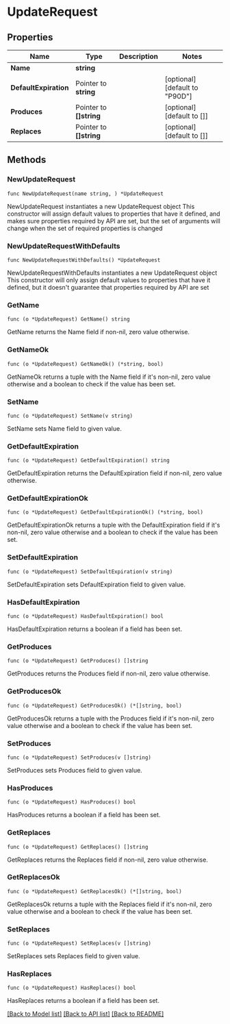 # UpdateRequest

## Properties

Name | Type | Description | Notes
------------ | ------------- | ------------- | -------------
**Name** | **string** |  | 
**DefaultExpiration** | Pointer to **string** |  | [optional] [default to "P90D"]
**Produces** | Pointer to **[]string** |  | [optional] [default to []]
**Replaces** | Pointer to **[]string** |  | [optional] [default to []]

## Methods

### NewUpdateRequest

`func NewUpdateRequest(name string, ) *UpdateRequest`

NewUpdateRequest instantiates a new UpdateRequest object
This constructor will assign default values to properties that have it defined,
and makes sure properties required by API are set, but the set of arguments
will change when the set of required properties is changed

### NewUpdateRequestWithDefaults

`func NewUpdateRequestWithDefaults() *UpdateRequest`

NewUpdateRequestWithDefaults instantiates a new UpdateRequest object
This constructor will only assign default values to properties that have it defined,
but it doesn't guarantee that properties required by API are set

### GetName

`func (o *UpdateRequest) GetName() string`

GetName returns the Name field if non-nil, zero value otherwise.

### GetNameOk

`func (o *UpdateRequest) GetNameOk() (*string, bool)`

GetNameOk returns a tuple with the Name field if it's non-nil, zero value otherwise
and a boolean to check if the value has been set.

### SetName

`func (o *UpdateRequest) SetName(v string)`

SetName sets Name field to given value.


### GetDefaultExpiration

`func (o *UpdateRequest) GetDefaultExpiration() string`

GetDefaultExpiration returns the DefaultExpiration field if non-nil, zero value otherwise.

### GetDefaultExpirationOk

`func (o *UpdateRequest) GetDefaultExpirationOk() (*string, bool)`

GetDefaultExpirationOk returns a tuple with the DefaultExpiration field if it's non-nil, zero value otherwise
and a boolean to check if the value has been set.

### SetDefaultExpiration

`func (o *UpdateRequest) SetDefaultExpiration(v string)`

SetDefaultExpiration sets DefaultExpiration field to given value.

### HasDefaultExpiration

`func (o *UpdateRequest) HasDefaultExpiration() bool`

HasDefaultExpiration returns a boolean if a field has been set.

### GetProduces

`func (o *UpdateRequest) GetProduces() []string`

GetProduces returns the Produces field if non-nil, zero value otherwise.

### GetProducesOk

`func (o *UpdateRequest) GetProducesOk() (*[]string, bool)`

GetProducesOk returns a tuple with the Produces field if it's non-nil, zero value otherwise
and a boolean to check if the value has been set.

### SetProduces

`func (o *UpdateRequest) SetProduces(v []string)`

SetProduces sets Produces field to given value.

### HasProduces

`func (o *UpdateRequest) HasProduces() bool`

HasProduces returns a boolean if a field has been set.

### GetReplaces

`func (o *UpdateRequest) GetReplaces() []string`

GetReplaces returns the Replaces field if non-nil, zero value otherwise.

### GetReplacesOk

`func (o *UpdateRequest) GetReplacesOk() (*[]string, bool)`

GetReplacesOk returns a tuple with the Replaces field if it's non-nil, zero value otherwise
and a boolean to check if the value has been set.

### SetReplaces

`func (o *UpdateRequest) SetReplaces(v []string)`

SetReplaces sets Replaces field to given value.

### HasReplaces

`func (o *UpdateRequest) HasReplaces() bool`

HasReplaces returns a boolean if a field has been set.


[[Back to Model list]](../README.md#documentation-for-models) [[Back to API list]](../README.md#documentation-for-api-endpoints) [[Back to README]](../README.md)


